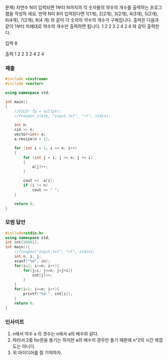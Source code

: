 문제)
자연수 N이 입력되면 1부터 N까지의 각 숫자들의 약수의 개수를 출력하는 프로그램을 작성하
세요. 만약 N이 8이 입력된다면 1(1개), 2(2개), 3(2개), 4(3개), 5(2개), 6(4개), 7(2개), 8(4
개) 와 같이 각 숫자의 약수의 개수가 구해집니다.
출력은 다음과 같이 1부터 차례대로 약수의 개수만 출력하면 됩니다.
1 2 2 3 2 4 2 4 와 같이 출력한다.

입력
8

출력
1 2 2 3 2 4 2 4

### 제출

``` Cpp
#include <iostream>
#include <vector>

using namespace std;

int main()
{
    //FILE* fp = nullptr;
    //freopen_s(&fp, "input.txt", "rt", stdin);

    int n;
    cin >> n;
    vector<int> a;
    a.resize(n + 1);

    for (int i = 1; i <= n; i++)
    {
        for (int j = i; j <= n; j += i)
        {
            a[j]++;
        }

        cout <<  a[i];
        if (i != n)
            cout << " ";
    }

    return 0;
}
```

### 모범 답안

``` Cpp
#include<stdio.h>
using namespace std;
int cnt[50001];
int main(){
    //freopen("input.txt", "rt", stdin);
    int n, i, j;
    scanf("%d", &n);
    for(i=1; i<=n; i++){
        for(j=i; j<=n; j=j+i){
            cnt[j]++;
        }
    }
    for(i=1; i<=n; i++){
        printf("%d ", cnt[i]);
    }
    return 0;
}
```

### 인사이트

1. n에서 약수 a 의 갯수는 n에서 a의 배수와 같다.
2. 따라서 2중 for문을 돌기는 하지만 a의 배수의 경우만 돌기 때문에 n^2의 시간 복잡도는 아니다.
3. 위 아이디어를 잘 기억하자. 